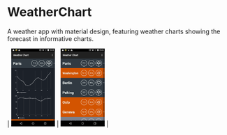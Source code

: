 # WeatherChart

A weather app with material design, featuring weather charts showing the forecast in informative charts.

| <img src="https://github.com/JulienSiems/WeatherChart/blob/master/screenshots/Screenshot_2015-10-14-23-05-11.png" style="width:20%;"/> | <img src="https://github.com/JulienSiems/WeatherChart/blob/master/screenshots/Screenshot_2015-10-14-23-06-37.png" style="width:20%;"/> |

